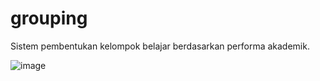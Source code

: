 # grouping
Sistem pembentukan kelompok belajar berdasarkan performa akademik.

![image](https://user-images.githubusercontent.com/48147326/153855048-37763c66-c212-4a11-b994-9ab9766586b0.png)

